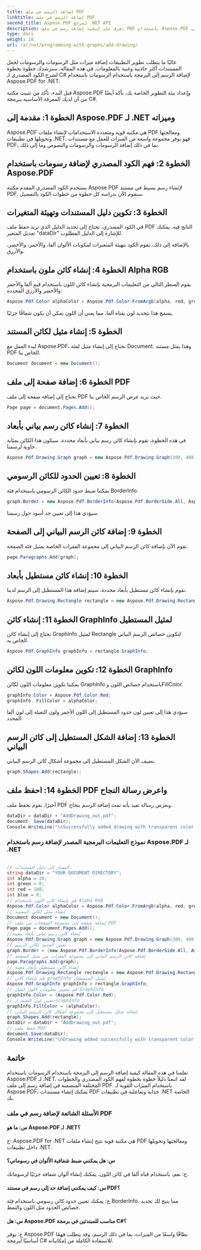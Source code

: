 ```yaml
---
title: إضافة الرسم في ملف PDF
linktitle: إضافة الرسم في ملف PDF
second_title: Aspose.PDF لمرجع .NET API
description: تعرف على كيفية إضافة رسم في ملف PDF باستخدام Aspose.PDF لـ .NET. اتبع هذا الدليل التفصيلي خطوة بخطوة لإنشاء مستندات PDF جذابة مع ميزات الرسم.
type: docs
weight: 10
url: /ar/net/programming-with-graphs/add-drawing/
---
```

غالبًا ما يتطلب تطوير التطبيقات إضافة ميزات مثل الرسومات والرسومات لجعل المستندات أكثر جاذبية وغنية بالمعلومات. في هذه المقالة، سنرشدك خطوة بخطوة لشرح الكود المصدري لـ C# لإضافة الرسم إلى البرمجة باستخدام الرسومات باستخدام Aspose.PDF for .NET.

قبل البدء، تأكد من تثبيت مكتبة Aspose.PDF وإعداد بيئة التطوير الخاصة بك. تأكد أيضًا من أن لديك المعرفة الأساسية ببرمجة C#.

## الخطوة 1: مقدمة إلى Aspose.PDF لـ .NET وميزاته

Aspose.PDF هي مكتبة قوية ومتعددة الاستخدامات لإنشاء ملفات PDF ومعالجتها وتحويلها في تطبيقات .NET. فهو يوفر مجموعة واسعة من الميزات للعمل مع مستندات PDF، بما في ذلك إضافة الرسومات والرسومات والنصوص وما إلى ذلك.

## الخطوة 2: فهم الكود المصدري لإضافة رسومات باستخدام Aspose.PDF

يستخدم الكود المصدري المقدم مكتبة Aspose.PDF لإنشاء رسم بسيط في مستند PDF. سنقوم الآن بدراسة كل خطوة من خطوات الكود بالتفصيل.

## الخطوة 3: تكوين دليل المستندات وتهيئة المتغيرات

في الكود المصدري، تحتاج إلى تحديد الدليل الذي تريد حفظ ملف PDF الناتج فيه. يمكنك تعديل المتغير "dataDir" للإشارة إلى الدليل المطلوب.

بالإضافة إلى ذلك، يقوم الكود بتهيئة المتغيرات لمكونات الألوان ألفا، والأحمر، والأخضر، والأزرق.

## الخطوة 4: إنشاء كائن ملون باستخدام Alpha RGB

يقوم السطر التالي من التعليمات البرمجية بإنشاء كائن اللون باستخدام قيم ألفا والأحمر والأخضر والأزرق المحددة:

```csharp
Aspose.Pdf.Color alphaColor = Aspose.Pdf.Color.FromArgb(alpha, red, green, blue);
```

يسمح هذا بتحديد لون بقناة ألفا، مما يعني أن اللون يمكن أن يكون شفافًا جزئيًا.

## الخطوة 5: إنشاء مثيل لكائن المستند

لبدء العمل مع Aspose.PDF، نحتاج إلى إنشاء مثيل لفئة Document. وهذا يمثل مستند PDF الخاص بنا.

```csharp
Document document = new Document();
```

## الخطوة 6: إضافة صفحة إلى ملف PDF

نحتاج إلى إضافة صفحة إلى ملف PDF حيث نريد عرض الرسم الخاص بنا.

```csharp
Page page = document.Pages.Add();
```

## الخطوة 7: إنشاء كائن رسم بياني بأبعاد

في هذه الخطوة، نقوم بإنشاء كائن رسم بياني بأبعاد محددة. سيكون هذا الكائن بمثابة حاوية لرسمنا.

```csharp
Aspose.Pdf.Drawing.Graph graph = new Aspose.Pdf.Drawing.Graph(300, 400);
```

## الخطوة 8: تعيين الحدود للكائن الرسومي

يمكننا ضبط حدود الكائن الرسومي باستخدام فئة BorderInfo.

```csharp
graph.Border = new Aspose.Pdf.BorderInfo(Aspose.Pdf.BorderSide.All, Aspose.Pdf.Color.Black);
```

سيؤدي هذا إلى تعيين حد أسود حول رسمنا.

## الخطوة 9: إضافة كائن الرسم البياني إلى الصفحة

نقوم الآن بإضافة كائن الرسم البياني إلى مجموعة الفقرات الخاصة بمثيل فئة الصفحة.

```csharp
page.Paragraphs.Add(graph);
```

## الخطوة 10: إنشاء كائن مستطيل بأبعاد

نقوم بإنشاء كائن مستطيل بأبعاد محددة. سيتم إضافة هذا المستطيل إلى الرسم لدينا.

```csharp
Aspose.Pdf.Drawing.Rectangle rectangle = new Aspose.Pdf.Drawing.Rectangle(0, 0, 100, 50);
```

## الخطوة 11: إنشاء كائن GraphInfo لمثيل المستطيل

نحتاج إلى إنشاء كائن GraphInfo لمثيل Rectangle لتكوين خصائص الرسم البياني الخاص به.

```csharp
Aspose.Pdf.GraphInfo graphInfo = rectangle.GraphInfo;
```

## الخطوة 12: تكوين معلومات اللون لكائن GraphInfo

يمكننا تكوين معلومات اللون لكائن GraphInfo باستخدام خصائص اللون وFillColor.

```csharp
graphInfo.Color = Aspose.Pdf.Color.Red;
graphInfo. FillColor = alphaColor;
```

سيؤدي هذا إلى تعيين لون حدود المستطيل إلى اللون الأحمر ولون التعبئة إلى لون ألفا المحدد.

## الخطوة 13: إضافة الشكل المستطيل إلى كائن الرسم البياني

نضيف الآن الشكل المستطيل إلى مجموعة أشكال كائن الرسم البياني.

```csharp
graph.Shapes.Add(rectangle);
```
## الخطوة 14: احفظ ملف PDF واعرض رسالة النجاح

أخيرًا، نقوم بحفظ ملف PDF ونعرض رسالة تفيد بأنه تمت إضافة الرسم بنجاح.

```csharp
dataDir = dataDir + "AddDrawing_out.pdf";
document. Save(dataDir);
Console.WriteLine("\nSuccessfully added drawing with transparent color.\nFile saved to location: " + dataDir);
```

### نموذج التعليمات البرمجية المصدر لإضافة رسم باستخدام Aspose.PDF لـ .NET 

```csharp

// المسار إلى دليل المستندات.
string dataDir = "YOUR DOCUMENT DIRECTORY";
int alpha = 10;
int green = 0;
int red = 100;
int blue = 0;
// قم بإنشاء كائن اللون باستخدام Alpha RGB
Aspose.Pdf.Color alphaColor = Aspose.Pdf.Color.FromArgb(alpha, red, green, blue); // توفير قناة ألفا
// إنشاء مثيل لكائن المستند
Document document = new Document();
// إضافة صفحة إلى مجموعة الصفحات من ملف PDF
Page page = document.Pages.Add();
//إنشاء كائن رسم بياني بأبعاد معينة
Aspose.Pdf.Drawing.Graph graph = new Aspose.Pdf.Drawing.Graph(300, 400);
// تعيين الحدود لكائن الرسم
graph.Border = (new Aspose.Pdf.BorderInfo(Aspose.Pdf.BorderSide.All, Aspose.Pdf.Color.Black));
// إضافة كائن الرسم البياني إلى مجموعة الفقرات من مثيل الصفحة
page.Paragraphs.Add(graph);
// إنشاء كائن مستطيل بأبعاد معينة
Aspose.Pdf.Drawing.Rectangle rectangle = new Aspose.Pdf.Drawing.Rectangle(0, 0, 100, 50);
// قم بإنشاء كائن graphInfo لمثيل المستطيل
Aspose.Pdf.GraphInfo graphInfo = rectangle.GraphInfo;
// قم بتعيين معلومات اللون لمثيل GraphInfo
graphInfo.Color = (Aspose.Pdf.Color.Red);
// تعيين لون التعبئة لـ GraphInfo
graphInfo.FillColor = (alphaColor);
// إضافة شكل مستطيل إلى مجموعة أشكال كائن الرسم البياني
graph.Shapes.Add(rectangle);
dataDir = dataDir + "AddDrawing_out.pdf";
// حفظ ملف PDF
document.Save(dataDir);
Console.WriteLine("\nDrawing added successfully with transparent color.\nFile saved at " + dataDir);            

```

## خاتمة

تعلمنا في هذه المقالة كيفية إضافة الرسم إلى البرمجة باستخدام الرسومات باستخدام Aspose.PDF لـ .NET. لقد اتبعنا دليلاً خطوة بخطوة لفهم الكود المصدري والخطوات المختلفة المتضمنة في إضافة رسم إلى ملف PDF. باستخدام الميزات القوية لـ Aspose.PDF، يمكنك إنشاء مستندات PDF جذابة وتفاعلية في تطبيقات .NET الخاصة بك.


### الأسئلة الشائعة لإضافة رسم في ملف PDF

#### س: ما هو Aspose.PDF لـ .NET؟

ج: Aspose.PDF for .NET هي مكتبة قوية تتيح إنشاء ملفات PDF ومعالجتها وتحويلها داخل تطبيقات .NET.

#### س: هل يمكنني ضبط شفافية الألوان في رسوماتي؟

ج: نعم، باستخدام قناة ألفا في كائن اللون، يمكنك إنشاء ألوان شفافة جزئيًا لرسوماتك.

#### س: كيف يمكنني إضافة حد إلى رسم في مستند PDF؟

ج: يمكنك تعيين حدود كائن رسومي باستخدام فئة BorderInfo، مما يتيح لك تحديد خصائص الحدود مثل اللون والنمط.

#### س: هل Aspose.PDF مناسب للمبتدئين في برمجة C#؟

ج: يوفر Aspose.PDF نطاقًا واسعًا من الميزات، بما في ذلك الرسم، وقد يتطلب فهمًا أساسيًا لبرمجة C# للاستفادة الكاملة من إمكانياته.